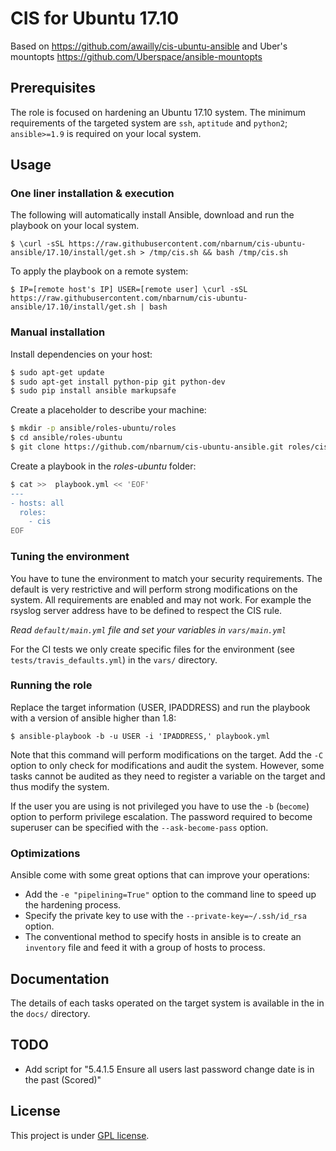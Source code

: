 # CIS for Ubuntu 17.10

Based on https://github.com/awailly/cis-ubuntu-ansible
and Uber's mountopts https://github.com/Uberspace/ansible-mountopts

## Prerequisites

The role is focused on hardening an Ubuntu 17.10 system. The minimum requirements of the targeted system are `ssh`, `aptitude` and `python2`; `ansible>=1.9` is required on your local system.

## Usage

### One liner installation & execution

The following will automatically install Ansible, download and run the playbook on your local system.

```
$ \curl -sSL https://raw.githubusercontent.com/nbarnum/cis-ubuntu-ansible/17.10/install/get.sh > /tmp/cis.sh && bash /tmp/cis.sh
```

To apply the playbook on a remote system:

```
$ IP=[remote host's IP] USER=[remote user] \curl -sSL https://raw.githubusercontent.com/nbarnum/cis-ubuntu-ansible/17.10/install/get.sh | bash
```

### Manual installation

Install dependencies on your host:

```bash
$ sudo apt-get update
$ sudo apt-get install python-pip git python-dev
$ sudo pip install ansible markupsafe
```

Create a placeholder to describe your machine:

```bash
$ mkdir -p ansible/roles-ubuntu/roles
$ cd ansible/roles-ubuntu
$ git clone https://github.com/nbarnum/cis-ubuntu-ansible.git roles/cis
```

Create a playbook in the _roles-ubuntu_ folder:

```bash
$ cat >>  playbook.yml << 'EOF'
---
- hosts: all
  roles:
    - cis
EOF
```

### Tuning the environment

You have to tune the environment to match your security requirements. The default is very restrictive and will perform strong modifications on the system. All requirements are enabled and may not work. For example the rsyslog server address have to be defined to respect the CIS rule.

*Read `default/main.yml` file and set your variables in `vars/main.yml`*

For the CI tests we only create specific files for the environment (see `tests/travis_defaults.yml`) in the `vars/` directory.

### Running the role

Replace the target information (USER, IPADDRESS) and run the playbook with a version of ansible higher than 1.8:

    $ ansible-playbook -b -u USER -i 'IPADDRESS,' playbook.yml

Note that this command will perform modifications on the target. Add the `-C` option to only check for modifications and audit the system. However, some tasks cannot be audited as they need to register a variable on the target and thus modify the system.

If the user you are using is not privileged you have to use the `-b` (`become`) option to perform privilege escalation. The password required to become superuser can be specified with the `--ask-become-pass` option.

### Optimizations

Ansible come with some great options that can improve your operations:

- Add the `-e "pipelining=True"` option to the command line to speed up the hardening process.
- Specify the private key to use with the `--private-key=~/.ssh/id_rsa` option.
- The conventional method to specify hosts in ansible is to create an `inventory` file and feed it with a group of hosts to process.

## Documentation

The details of each tasks operated on the target system is available in the in the `docs/` directory.

## TODO

  - Add script for "5.4.1.5 Ensure all users last password change date is in the past (Scored)"

## License

This project is under [GPL license](LICENSE).
